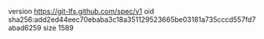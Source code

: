 version https://git-lfs.github.com/spec/v1
oid sha256:add2ed44eec70ebaba3c18a351129523665be03181a735cccd557fd7abad6259
size 1589
